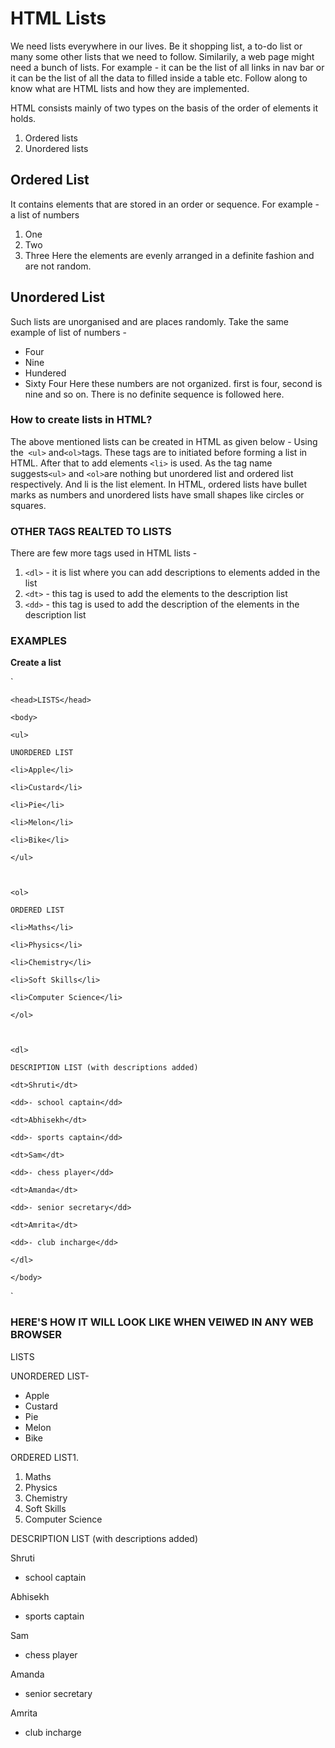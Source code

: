 # HTML Lists

We need lists everywhere in our lives. Be it shopping list, a to-do list or many some other lists that we need to follow. Similarily, a web page might need a bunch of lists. For example - it can be the list of all links in nav bar or it can be the list of all the data to filled inside a table etc. Follow along to know what are HTML lists and how they are implemented.

HTML consists mainly of two types on the basis of the order of elements it holds.
1. Ordered lists
2. Unordered lists

## Ordered List

It contains elements that are stored in an order or sequence. For example - a list of numbers
1. One
2. Two
3. Three
Here the elements are evenly arranged in a definite fashion and are not random.

## Unordered List
Such lists are unorganised and are places randomly. Take the same example of list of numbers -
- Four
- Nine
- Hundered
- Sixty Four
Here these numbers are not organized. first is four, second is nine and so on. There is no definite sequence is followed here.

### How to create lists in HTML?
The above mentioned lists can be created in HTML as given below -
Using the` <ul>` and` <ol> `tags. These tags are to initiated before forming a list in HTML. After that to add elements `<li>` is used.
As the tag name suggests`<ul>` and `<ol>`are nothing but unordered list and ordered list respectively. And li is the list element. In HTML, ordered lists have bullet marks as numbers and unordered lists have small shapes like circles or squares.

### OTHER TAGS REALTED TO LISTS
There are few more tags used in HTML lists -
1. `<dl>` - it is list where you can add descriptions to elements added in the list
2. `<dt>` - this tag is used to add the elements to the description list
3. `<dd>` - this tag is used to add the description of the elements in the description list

### EXAMPLES
**Create a list**

` <html>

	<head>LISTS</head>

	<body>

	<ul>

	UNORDERED LIST

	<li>Apple</li>

	<li>Custard</li>

	<li>Pie</li>

	<li>Melon</li>

	<li>Bike</li>

	</ul>

	  

	<ol>

	ORDERED LIST

	<li>Maths</li>

	<li>Physics</li>

	<li>Chemistry</li>

	<li>Soft Skills</li>

	<li>Computer Science</li>

	</ol>

	  

	<dl>

	DESCRIPTION LIST (with descriptions added)

	<dt>Shruti</dt>

	<dd>- school captain</dd>

	<dt>Abhisekh</dt>

	<dd>- sports captain</dd>

	<dt>Sam</dt>

	<dd>- chess player</dd>

	<dt>Amanda</dt>

	<dd>- senior secretary</dd>

	<dt>Amrita</dt>

	<dd>- club incharge</dd>

	</dl>

	</body>
</html> `

### HERE'S HOW IT WILL LOOK LIKE WHEN VEIWED IN ANY WEB BROWSER

LISTS

UNORDERED LIST-   
-   Apple
-   Custard
-   Pie
-   Melon
-   Bike

ORDERED LIST1. 
1.  Maths
2.  Physics
3.  Chemistry
4.  Soft Skills
5.  Computer Science

DESCRIPTION LIST (with descriptions added)

Shruti
- school captain

Abhisekh
- sports captain

Sam
- chess player

Amanda
- senior secretary

Amrita
- club incharge